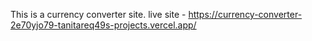 This is a currency converter site. 
live site - https://currency-converter-2e70yjo79-tanitareq49s-projects.vercel.app/
